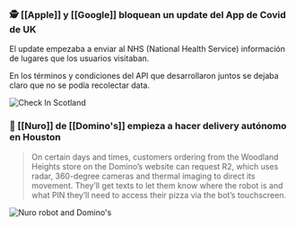 ### 🕵️ [[Apple]] y [[Google]] bloquean un update del App de Covid de UK

El update empezaba a enviar al NHS (National Health Service) información de lugares que los usuarios visitaban.

En los términos y condiciones del API que desarrollaron juntos se dejaba claro que no se podía recolectar data.

![Check In Scotland](https://ichef.bbci.co.uk/news/976/cpsprodpb/E655/production/_117856985_37e3e11e-523f-4798-b964-b29bdf2bf5ea.jpg)


### 🍕 [[Nuro]] de [[Domino's]] empieza a hacer delivery autónomo en Houston

>On certain days and times, customers ordering from the Woodland Heights store on the Domino’s website can request R2, which uses radar, 360-degree cameras and thermal imaging to direct its movement. They’ll get texts to let them know where the robot is and what PIN they’ll need to access their pizza via the bot’s touchscreen.

![Nuro robot and Domino's](https://techcrunch.com/wp-content/uploads/2021/04/Nuro-x-Dominos-Image-2.jpg?w=730&crop=1)